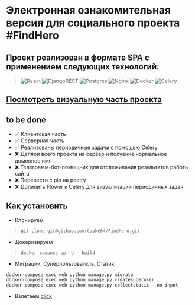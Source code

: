 # Электронная ознакомительная версия для социального проекта #FindHero

## Проект реализован в формате SPA с применением следующих технологий:
> ![React](https://img.shields.io/badge/react-%2320232a.svg?style=for-the-badge&logo=react&logoColor=%2361DAFB)
> ![DjangoREST](https://img.shields.io/badge/DJANGO-REST-ff1709?style=for-the-badge&logo=django&logoColor=white&color=ff1709&labelColor=gray)
> ![Postgres](https://img.shields.io/badge/postgres-%23316192.svg?style=for-the-badge&logo=postgresql&logoColor=white)
> ![Nginx](https://img.shields.io/badge/nginx-%23009639.svg?style=for-the-badge&logo=nginx&logoColor=white)
> ![Docker](https://img.shields.io/badge/docker-%230db7ed.svg?style=for-the-badge&logo=docker&logoColor=white)
> ![Celery](https://a11ybadges.com/badge?logo=celery)

## [Посмотреть визуальную часть проекта](https://findhero.netlify.app/)

## to be done
- :white_check_mark: Клиентская часть
- :white_check_mark: Серверная часть
- :white_check_mark: Реализованы периодичные задачи с помощью Celery
- ❌ Деплой всего проекта на сервер и полуение нормальное доменное имя
- ❌ Телеграмм-бот-помощник для отслеживания результатов работы сайта
- ❌ Перевести с pip на poetry
- ❌ Допилить Flower к Celery для визуализации периодичных задач

## Как установить
- Клонируем
> ``` git clone git@github.com:Cooke64/FindHero.git ```
- Докеризируем
> ``` docker-compose up -d --build ```
- Миграции, Суперпользователь, Статик
```
docker-compose exec web python manage.py migrate
docker-compose exec web python manage.py createsuperuser
docker-compose exec web python manage.py collectstatic --no-input
```
- Взлетаем
[click](http://localhost:3000/)
